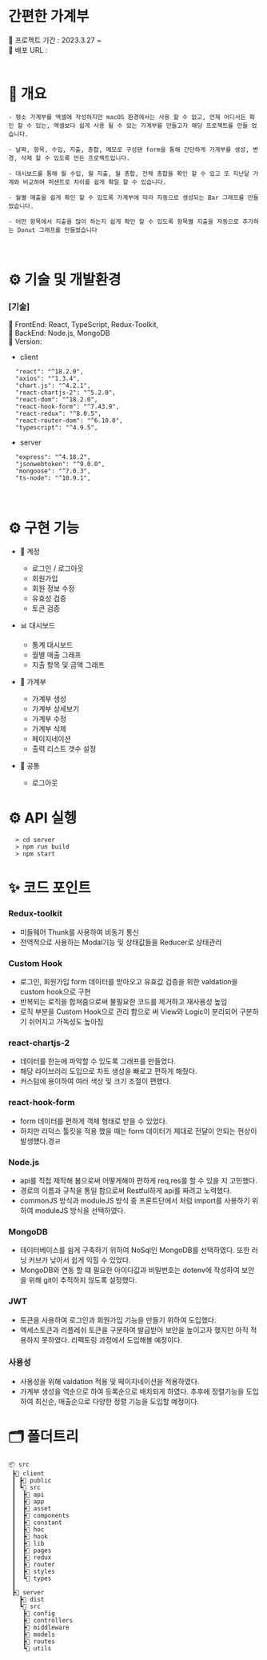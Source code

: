 <h1>간편한 가계부</h1>
📍 프로젝트 기간 : 2023.3.27 ~ 
<br>
📍 배포 URL :  <http://43.201.105.234/>
<br>
<br>

<h1>📌 개요</h1>

```
- 평소 가계부를 엑셀에 작성하지만 macOS 환경에서는 사용 할 수 없고, 언제 어디서든 확인 할 수 있는, 엑셀보다 쉽게 사용 될 수 있는 가계부를 만들고자 해당 프로젝트를 만들 었습니다.

- 날짜, 항목, 수입, 지출, 총합, 메모로 구성됀 form을 통해 간단하게 가계부를 생성, 변경, 삭제 할 수 있도록 만든 프로젝트입니다.

- 대시보드를 통해 월 수입, 월 지출, 월 총합, 전체 총합을 확인 할 수 있고 또 지난달 가계와 비교하여 퍼센트로 차이를 쉽게 확일 할 수 있습니다.

- 월별 매출을 쉽게 확인 할 수 있도록 가계부에 따라 자동으로 생성되는 Bar 그래프를 만들었습니다.

- 어떤 항목에서 지출을 많이 하는지 쉽게 확인 할 수 있도록 항목별 지출을 자동으로 추가하는 Donut 그래프를 만들었습니다

```

</br>

<h1>⚙️ 기술 및 개발환경</h1>

### [기술]

📌 FrontEnd: React, TypeScript, Redux-Toolkit,
<br/>
📌 BackEnd: Node.js, MongoDB
<br/>
📌 Version:

- client

```
  "react": "^18.2.0",
  "axios": "^1.3.4",
  "chart.js": "^4.2.1",
  "react-chartjs-2": "^5.2.0",
  "react-dom": "^18.2.0",
  "react-hook-form": "^7.43.9",
  "react-redux": "^8.0.5",
  "react-router-dom": "^6.10.0",
  "typescript": "^4.9.5",
```

- server

```
  "express": "^4.18.2",
  "jsonwebtoken": "^9.0.0",
  "mongoose": "^7.0.3",
  "ts-node": "^10.9.1",
```

</br>

<h1>⚙️ 구현 기능</h1>

- 🔐 계정

  - 로그인 / 로그아웃
  - 회원가입
  - 회원 정보 수정
  - 유효성 검증
  - 토큰 검증

- 📊 대시보드

  - 통계 대시보드
  - 월별 매출 그래프
  - 지출 항목 및 금액 그래프

- 📄 가계부

  - 가계부 생성
  - 가계부 상세보기
  - 가계부 수정
  - 가계부 삭제
  - 페이지네이션
  - 출력 리스트 갯수 설정

- 🎯 공통
  - 로그아웃

<h1>⚙️ API 실헹</h1>

```
  > cd server
  > npm run build
  > npm start
```

<h1> ✨ 코드 포인트</h1>

### Redux-toolkit

- 미들웨어 Thunk를 사용하여 비동기 통신
- 전역적으로 사용하는 Modal기능 및 상태값들을 Reducer로 상태관리

### Custom Hook

- 로그인, 회원가입 form 데이터를 받아오고 유효값 검증을 위한 valdation을 custom hook으로 구현
- 반복되는 로직을 합쳐줌으로써 불필요한 코드를 제거하고 재사용성 높임
- 로직 부분을 Custom Hook으로 관리 함으로 써 View와 Logic이 분리되어 구분하기 쉬어지고 가독성도 높아짐

### react-chartjs-2

- 데이터를 한눈에 파악할 수 있도록 그래프를 만들었다.
- 해당 라이브러리 도입으로 차트 생성을 빠로고 편하게 해줬다.
- 커스텀에 용이하여 여러 색상 및 크기 조절이 편했다.

### react-hook-form

- form 데이터를 편하게 객체 형태로 받을 수 있었다.
- 하지만 리덕스 툴킷을 적용 했을 때는 form 데이터가 제대로 전달이 안되는 현상이 발생헀다.경ㄹ

### Node.js

- api를 직접 제작해 봄으로써 어떻게해야 편하게 req,res를 할 수 있을 지 고민했다.
- 경로의 이름과 규칙을 통일 함으로써 Restful하게 api를 짜려고 노력했다.
- commonJS 방식과 moduleJS 방식 중 프론트단에서 처럼 import를 사용하기 위하여 moduleJS 방식을 선택하였다.

### MongoDB

- 데이터베이스를 쉽게 구축하기 위하여 NoSql인 MongoDB를 선택하였다. 또한 러닝 커브가 낮아서 쉽게 익힐 수 있었다.
- MongoDB와 연동 할 떄 필요한 아이다값과 비밀번호는 dotenv에 작성하여 보안을 위해 git이 추적하지 않도록 설정했다.

### JWT

- 토큰을 사용하여 로그인과 회원가입 기능을 만들기 위하여 도입했다.
- 엑세스토큰과 리플레쉬 토큰을 구분하여 발급받아 보안을 높이고자 했지만 아직 적용하지 못하였다. 리펙토링 과정에서 도입해볼 예정이다.

### 사용성

- 사용성을 위해 valdation 적용 및 페이지네이션을 적용하였다.
- 가계부 생성을 역순으로 하여 등록순으로 배치되게 하였다. 추후에 정렬기능을 도입하여 최신순, 매출순으로 다양한 정렬 기능을 도입할 예정이다.

<h1> 🗂 폴더트리</h1>

```
📦 src
 ┣📂 client
 ┃ ┣📂 public
 ┃ ┗📂 src
 ┃  ┣📂 api
 ┃  ┣📂 app
 ┃  ┣📂 asset
 ┃  ┣📂 components
 ┃  ┣📂 constant
 ┃  ┣📂 hoc
 ┃  ┣📂 hook
 ┃  ┣📂 lib
 ┃  ┣📂 pages
 ┃  ┣📂 redux
 ┃  ┣📂 router
 ┃  ┣📂 styles
 ┃  ┗📂 types
 ┃
 ┣📂 server
   ┣📂 dist
   ┗📂 src
    ┣📂 config
    ┣📂 controllers
    ┣📂 middleware
    ┣📂 models
    ┣📂 routes
    ┗📂 utils


```

</br>
